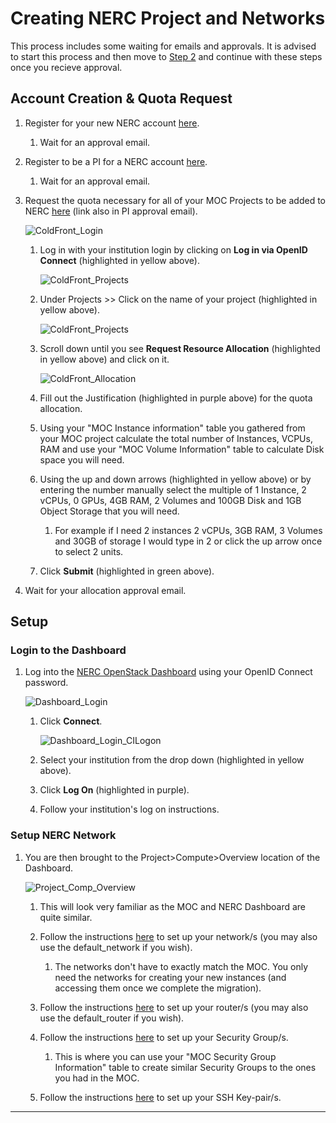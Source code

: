 # Creating NERC Project and Networks

This process includes some waiting for emails and approvals. It is advised to
start this process and then move to [Step 2](./Step2.md)
and continue with these steps once you recieve approval.

## Account Creation & Quota Request

1. Register for your new NERC account
   [here](https://regapp.mss.mghpcc.org/reglanding/).

    1. Wait for an approval email.

2. Register to be a PI for a NERC account
   [here](https://docs.google.com/forms/d/e/1FAIpQLSdscMlm3TQR09sl7P-0n4oN1uzpd7YikqDubEYF2QDLVz6djA/viewform?pli=1&fbzx=-8227359805748438031).

    1. Wait for an approval email.

3. Request the quota necessary for all of your MOC Projects to be added
   to NERC [here](https://coldfront.mss.mghpcc.org/user/login)
   (link also in PI approval email).

    ![ColdFront_Login](images/S1_ColdFront_Login.png)

    1. Log in with your institution login by clicking on
       **Log in via OpenID Connect** (highlighted in yellow above).

        ![ColdFront_Projects](images/S1_ColdFront_Projects.png)

    2. Under Projects >> Click on the name of your project
       (highlighted in yellow above).

        ![ColdFront_Projects](images/S1_ColdFront_ManageProject.png)

    3. Scroll down until you see **Request Resource Allocation**
       (highlighted in yellow above) and click on it.

        ![ColdFront_Allocation](images/S1_ColdFront_Allocation.png)

    4. Fill out the Justification (highlighted in purple above) for
       the quota allocation.

    5. Using your "MOC Instance information" table you gathered from your MOC
       project calculate the total number of Instances, VCPUs, RAM and use your
       "MOC Volume Information" table to calculate Disk space you will need.

    6. Using the up and down arrows (highlighted in yellow above) or by
       entering the number manually select the multiple of 1 Instance, 2 vCPUs,
       0 GPUs, 4GB RAM, 2 Volumes and 100GB Disk and 1GB Object Storage that you
       will need.

        1. For example if I need 2 instances 2 vCPUs, 3GB RAM, 3 Volumes and
           30GB of storage I would type in 2 or click the up arrow once to select
           2 units.

    7. Click **Submit** (highlighted in green above).

4. Wait for your allocation approval email.

## Setup

### Login to the Dashboard

1. Log into the
   [NERC OpenStack Dashboard](https://stack.nerc.mghpcc.org/dashboard)
   using your OpenID Connect password.

    ![Dashboard_Login](images/S1_Dashboard_Login.png)

    1. Click **Connect**.

        ![Dashboard_Login_CILogon](images/S1_Dashboard_Login_CILogon.png)

    2. Select your institution from the drop down (highlighted in yellow
       above).

    3. Click **Log On** (highlighted in purple).

    4. Follow your institution's log on instructions.

### Setup NERC Network

1. You are then brought to the Project>Compute>Overview location of
   the Dashboard.

    ![Project_Comp_Overview](images/S1_Dashboard_Project_Compute_Overview.png)

    1. This will look very familiar as the MOC and NERC Dashboard are quite
       similar.

    2. Follow the instructions
       [here](https://nerc-project.github.io/nerc-docs/openstack/advanced-openstack-topics/setting-up-a-network/set-up-a-private-network/)
       to set up your network/s (you may also use the default_network
       if you wish).

        1. The networks don't have to exactly match the MOC. You only need the
           networks for creating your new instances (and accessing them once we
           complete the migration).

    3. Follow the instructions
       [here](https://nerc-project.github.io/nerc-docs/openstack/advanced-openstack-topics/setting-up-a-network/create-a-router/)
       to set up your router/s (you may also use the default_router if you wish).

    4. Follow the instructions
       [here](https://nerc-project.github.io/nerc-docs/openstack/access-and-security/security-groups/)
       to set up your Security Group/s.

        1. This is where you can use your "MOC Security Group Information"
           table to create similar Security Groups to the ones you had in the MOC.

    5. Follow the instructions
       [here](https://nerc-project.github.io/nerc-docs/openstack/access-and-security/create-a-key-pair/)
       to set up your SSH Key-pair/s.

---

